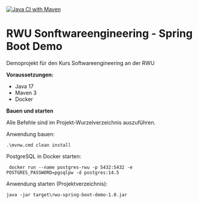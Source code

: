 [![Java CI with Maven](https://github.com/doubleSlashde/rwu-spring-boot-demo/actions/workflows/maven.yml/badge.svg)](https://github.com/doubleSlashde/rwu-spring-boot-demo/actions/workflows/maven.yml)

# RWU Sonftwareengineering - Spring Boot Demo

Demoprojekt für den Kurs Softwareengineering an der RWU

**Voraussetzungen:**

* Java 17
* Maven 3
* Docker

**Bauen und starten**

Alle Befehle sind im Projekt-Wurzelverzeichnis auszuführen.

Anwendung bauen:

```.\mvnw.cmd clean install```

PostgreSQL in Docker starten:

``` docker run --name postgres-rwu -p 5432:5432 -e POSTGRES_PASSWORD=pgsqlpw -d postgres:14.5```

Anwendung starten (Projektverzeichnis):

```java -jar target\rwu-spring-boot-demo-1.0.jar```
